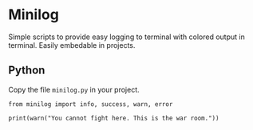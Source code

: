 Minilog
=======
Simple scripts to provide easy logging to terminal with colored output in terminal. Easily embedable in projects. 


Python
------
Copy the file `minilog.py` in your project.

```
from minilog import info, success, warn, error

print(warn("You cannot fight here. This is the war room."))
```
